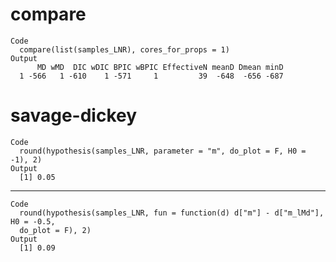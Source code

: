 # compare

    Code
      compare(list(samples_LNR), cores_for_props = 1)
    Output
          MD wMD  DIC wDIC BPIC wBPIC EffectiveN meanD Dmean minD
      1 -566   1 -610    1 -571     1         39  -648  -656 -687

# savage-dickey

    Code
      round(hypothesis(samples_LNR, parameter = "m", do_plot = F, H0 = -1), 2)
    Output
      [1] 0.05

---

    Code
      round(hypothesis(samples_LNR, fun = function(d) d["m"] - d["m_lMd"], H0 = -0.5,
      do_plot = F), 2)
    Output
      [1] 0.09


